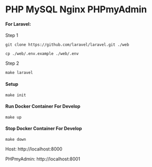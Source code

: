 # PHP MySQL Nginx PHPmyAdmin

#### For Laravel:

Step 1 
````
git clone https://github.com/laravel/laravel.git ./web
````
````
cp ./web/.env.example ./web/.env
````
Step 2
````
make laravel
````

#### Setup

````
make init
````

#### Run Docker Container For Develop

````
make up
````

#### Stop Docker Container For Develop

````
make down
````
Host: 
http://localhost:8000

PHPmyAdmin:
http://localhost:8001
